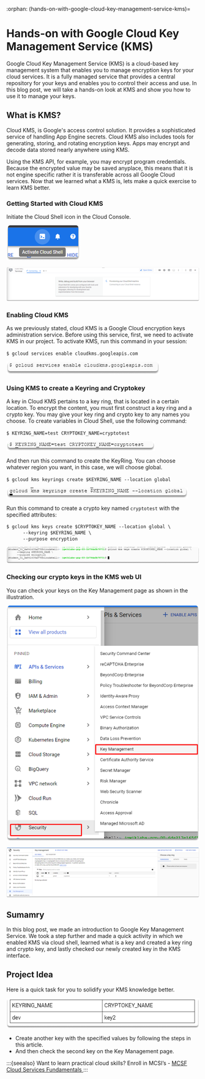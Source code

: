 :orphan:
(hands-on-with-google-cloud-key-management-service-kms)=

# Hands-on with Google Cloud Key Management Service (KMS)

Google Cloud Key Management Service (KMS) is a cloud-based key management system that enables you to manage encryption keys for your cloud services. It is a fully managed service that provides a central repository for your keys and enables you to control their access and use. In this blog post, we will take a hands-on look at KMS and show you how to use it to manage your keys.

## What is KMS?

Cloud KMS, is Google's access control solution. It provides a sophisticated service of handling App Engine secrets. Cloud KMS also includes tools for generating, storing, and rotating encryption keys. Apps may encrypt and decode data stored nearly anywhere using KMS.

Using the KMS API, for example, you may encrypt program credentials. Because the encrypted value may be saved anyplace, this means that it is not engine specific rather it is transferable across all Google Cloud services.
Now that we learned what a KMS is, lets make a quick exercise to learn KMS better.

### Getting Started with Cloud KMS

Initiate the Cloud Shell icon in the Cloud Console.

![alt img](images/kms-51.png)

![alt img](images/kms-45.png)

### Enabling Cloud KMS

As we previously stated, cloud KMS is a Google Cloud encryption keys administration service. Before using this service, first, we need to activate KMS in our project. To activate KMS, run this command in your session:

`$ gcloud services enable cloudkms.googleapis.com`

![alt img](images/kms-46.png)

### Using KMS to create a Keyring and Cryptokey

A key in Cloud KMS pertains to a key ring, that is located in a certain location. To encrypt the content, you must first construct a key ring and a crypto key. You may give your key ring and crypto key to any names you choose. To create variables in Cloud Shell, use the following command:

`$ KEYRING_NAME=test CRYPTOKEY_NAME=cryptotest`

![alt img](images/kms-47.png)

And then run this command to create the KeyRing. You can choose whatever region you want, in this case, we will choose global.

`$ gcloud kms keyrings create $KEYRING_NAME --location global`

![alt img](images/kms-48.png)

Run this command to create a crypto key named `cryptotest` with the specified attributes:

```
$ gcloud kms keys create $CRYPTOKEY_NAME --location global \
      --keyring $KEYRING_NAME \
      --purpose encryption
```

![alt img](images/kms-49.png)

### Checking our crypto keys in the KMS web UI

You can check your keys on the Key Management page as shown in the illustration.

![alt img](images/kms-44.png)

![alt img](images/kms-50.png)

## Sumamry

In this blog post, we made an introduction to Google Key Management Service. We took a step further and made a quick activity in which we enabled KMS via cloud shell, learned what is a key and created a key ring and crypto key, and lastly checked our newly created key in the KMS interface.

## Project Idea

Here is a quick task for you to solidify your KMS knowledge better.

![alt img](images/kms-52.png)

- Create another key with the specified values by following the steps in this article.
- And then check the second key on the Key Management page.

:::{seealso}
Want to learn practical cloud skills? Enroll in MCSI’s - [MCSF Cloud Services Fundamentals ](https://www.mosse-institute.com/certifications/mcsf-cloud-services-fundamentals.html)
:::
